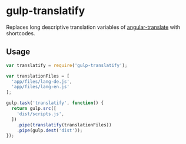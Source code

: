 # gulp-translatify

Replaces long descriptive translation variables of [angular-translate](https://github.com/angular-translate/angular-translate) with shortcodes.

## Usage

```JavaScript
var translatify = require('gulp-translatify');

var translationFiles = [
  'app/files/lang-de.js',
  'app/files/lang-en.js'
];

gulp.task('translatify', function() {
  return gulp.src([
    'dist/scripts.js',
  ])
    .pipe(translatify(translationFiles))
    .pipe(gulp.dest('dist'));
});
```